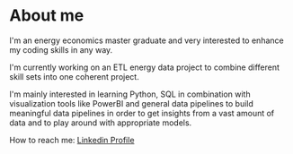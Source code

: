 # About me

I'm an energy economics master graduate and very interested to enhance my coding skills in any way.

I'm currently working on an ETL energy data project to combine different skill sets into one coherent project.

I'm mainly interested in learning Python, SQL in combination with visualization tools like PowerBI and general data pipelines to build meaningful data pipelines in order to get insights from a vast amount of data and to play around with appropriate models.

How to reach me: [Linkedin Profile](https://www.linkedin.com/feed/?trk=guest_homepage-basic_nav-header-signin)
